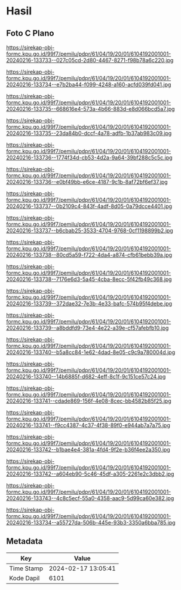 # Hasil

## Foto C Plano

https://sirekap-obj-formc.kpu.go.id/99f7/pemilu/pdpr/61/04/19/20/01/6104192001001-20240216-133733--027c05cd-2d80-4467-8271-f98b78a6c220.jpg

https://sirekap-obj-formc.kpu.go.id/99f7/pemilu/pdpr/61/04/19/20/01/6104192001001-20240216-133734--e7b2ba44-f099-4248-a160-acfd039fd041.jpg

https://sirekap-obj-formc.kpu.go.id/99f7/pemilu/pdpr/61/04/19/20/01/6104192001001-20240216-133735--668616e4-573a-4b66-883d-e8d066bcd5a7.jpg

https://sirekap-obj-formc.kpu.go.id/99f7/pemilu/pdpr/61/04/19/20/01/6104192001001-20240216-133735--23da84b0-dccf-4a78-adfb-1b37ab983c09.jpg

https://sirekap-obj-formc.kpu.go.id/99f7/pemilu/pdpr/61/04/19/20/01/6104192001001-20240216-133736--1774f34d-cb53-4d2a-9a64-39bf288c5c5c.jpg

https://sirekap-obj-formc.kpu.go.id/99f7/pemilu/pdpr/61/04/19/20/01/6104192001001-20240216-133736--e0bf49bb-e6ce-4187-9c1b-8af72bf6ef37.jpg

https://sirekap-obj-formc.kpu.go.id/99f7/pemilu/pdpr/61/04/19/20/01/6104192001001-20240216-133737--0b2109c4-843f-4adf-8d05-0a79dcce4401.jpg

https://sirekap-obj-formc.kpu.go.id/99f7/pemilu/pdpr/61/04/19/20/01/6104192001001-20240216-133737--b6cbab25-3533-4704-9768-0cf1198899b2.jpg

https://sirekap-obj-formc.kpu.go.id/99f7/pemilu/pdpr/61/04/19/20/01/6104192001001-20240216-133738--80cd5a59-f722-4da4-a874-cfb61bebb39a.jpg

https://sirekap-obj-formc.kpu.go.id/99f7/pemilu/pdpr/61/04/19/20/01/6104192001001-20240216-133738--7176e6d3-5a45-4cba-8ecc-5f42fb49c368.jpg

https://sirekap-obj-formc.kpu.go.id/99f7/pemilu/pdpr/61/04/19/20/01/6104192001001-20240216-133739--372dae32-7e3b-4e33-bafc-574b95f4debe.jpg

https://sirekap-obj-formc.kpu.go.id/99f7/pemilu/pdpr/61/04/19/20/01/6104192001001-20240216-133739--a8bddfd9-73e4-4e22-a39e-cf57afebfb10.jpg

https://sirekap-obj-formc.kpu.go.id/99f7/pemilu/pdpr/61/04/19/20/01/6104192001001-20240216-133740--b5a8cc84-1e62-4dad-8e05-c9c9a780004d.jpg

https://sirekap-obj-formc.kpu.go.id/99f7/pemilu/pdpr/61/04/19/20/01/6104192001001-20240216-133740--14b6885f-d682-4eff-8c1f-9c151ce57c24.jpg

https://sirekap-obj-formc.kpu.go.id/99f7/pemilu/pdpr/61/04/19/20/01/6104192001001-20240216-133741--cdade869-156f-4e08-8cec-bb4582b85f25.jpg

https://sirekap-obj-formc.kpu.go.id/99f7/pemilu/pdpr/61/04/19/20/01/6104192001001-20240216-133741--f9cc4387-4c37-4f38-89f0-e944ab7a7a75.jpg

https://sirekap-obj-formc.kpu.go.id/99f7/pemilu/pdpr/61/04/19/20/01/6104192001001-20240216-133742--b1bae4e4-381a-4fd4-9f2e-b36f4ee2a350.jpg

https://sirekap-obj-formc.kpu.go.id/99f7/pemilu/pdpr/61/04/19/20/01/6104192001001-20240216-133742--a604eb90-5c46-45df-a305-2261e2c3dbb2.jpg

https://sirekap-obj-formc.kpu.go.id/99f7/pemilu/pdpr/61/04/19/20/01/6104192001001-20240216-133743--4c8c5ecf-55a0-4358-aac9-5d99ca60e382.jpg

https://sirekap-obj-formc.kpu.go.id/99f7/pemilu/pdpr/61/04/19/20/01/6104192001001-20240216-133734--a55727da-506b-445e-93b3-3350a6bba785.jpg


## Metadata

| Key        | Value               |
| ---------- | ------------------- |
| Time Stamp | 2024-02-17 13:05:41 |
| Kode Dapil | 6101                |



